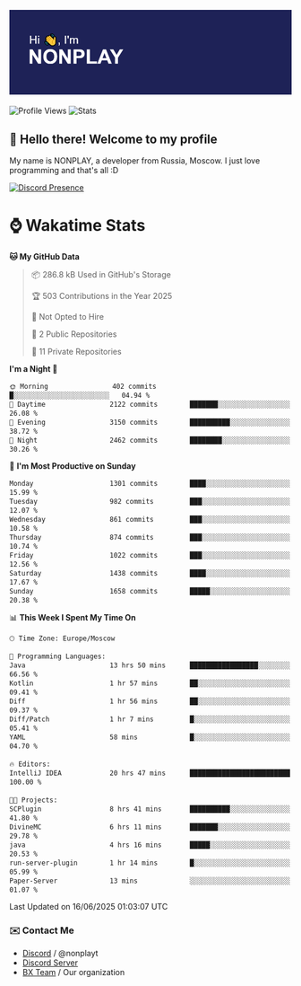 ![Discord Presence](./header.png)
<br></br>
![Profile Views](https://komarev.com/ghpvc/?username=NONPLAYT&color=blue&style=for-the-badge)
![Stats](https://img.shields.io/badge/0%25-OPTIMIZED-orange?style=for-the-badge)


## :wave: Hello there! Welcome to my profile

My name is NONPLAY, a developer from Russia, Moscow. I just love programming and that's all :D

[![Discord Presence](https://lanyard.cnrad.dev/api/597087584090587177?showDisplayName=true)](https://discord.com/users/597087584090587177) 

# ⌚ Wakatime Stats

<!--START_SECTION:waka-->
**🐱 My GitHub Data** 

> 📦 286.8 kB Used in GitHub's Storage 
 > 
> 🏆 503 Contributions in the Year 2025
 > 
> 🚫 Not Opted to Hire
 > 
> 📜 2 Public Repositories 
 > 
> 🔑 11 Private Repositories 
 > 
**I'm a Night 🦉** 

```text
🌞 Morning                402 commits         █░░░░░░░░░░░░░░░░░░░░░░░░   04.94 % 
🌆 Daytime                2122 commits        ███████░░░░░░░░░░░░░░░░░░   26.08 % 
🌃 Evening                3150 commits        ██████████░░░░░░░░░░░░░░░   38.72 % 
🌙 Night                  2462 commits        ████████░░░░░░░░░░░░░░░░░   30.26 % 
```
📅 **I'm Most Productive on Sunday** 

```text
Monday                   1301 commits        ████░░░░░░░░░░░░░░░░░░░░░   15.99 % 
Tuesday                  982 commits         ███░░░░░░░░░░░░░░░░░░░░░░   12.07 % 
Wednesday                861 commits         ███░░░░░░░░░░░░░░░░░░░░░░   10.58 % 
Thursday                 874 commits         ███░░░░░░░░░░░░░░░░░░░░░░   10.74 % 
Friday                   1022 commits        ███░░░░░░░░░░░░░░░░░░░░░░   12.56 % 
Saturday                 1438 commits        ████░░░░░░░░░░░░░░░░░░░░░   17.67 % 
Sunday                   1658 commits        █████░░░░░░░░░░░░░░░░░░░░   20.38 % 
```


📊 **This Week I Spent My Time On** 

```text
🕑︎ Time Zone: Europe/Moscow

💬 Programming Languages: 
Java                     13 hrs 50 mins      █████████████████░░░░░░░░   66.56 % 
Kotlin                   1 hr 57 mins        ██░░░░░░░░░░░░░░░░░░░░░░░   09.41 % 
Diff                     1 hr 56 mins        ██░░░░░░░░░░░░░░░░░░░░░░░   09.37 % 
Diff/Patch               1 hr 7 mins         █░░░░░░░░░░░░░░░░░░░░░░░░   05.41 % 
YAML                     58 mins             █░░░░░░░░░░░░░░░░░░░░░░░░   04.70 % 

🔥 Editors: 
IntelliJ IDEA            20 hrs 47 mins      █████████████████████████   100.00 % 

🐱‍💻 Projects: 
SCPlugin                 8 hrs 41 mins       ██████████░░░░░░░░░░░░░░░   41.80 % 
DivineMC                 6 hrs 11 mins       ███████░░░░░░░░░░░░░░░░░░   29.78 % 
java                     4 hrs 16 mins       █████░░░░░░░░░░░░░░░░░░░░   20.53 % 
run-server-plugin        1 hr 14 mins        █░░░░░░░░░░░░░░░░░░░░░░░░   05.99 % 
Paper-Server             13 mins             ░░░░░░░░░░░░░░░░░░░░░░░░░   01.07 % 
```


 Last Updated on 16/06/2025 01:03:07 UTC
<!--END_SECTION:waka-->

### ✉️ Contact Me

- [Discord](https://discord.com/users/597087584090587177) / @nonplayt
- [Discord Server](https://discord.gg/qNyybSSPm5)
- [BX Team](https://github.com/BX-Team) / Our organization

